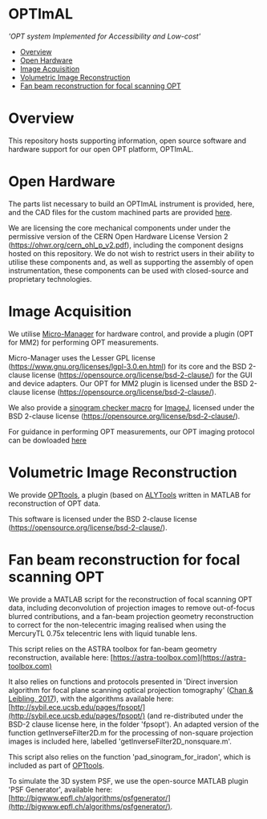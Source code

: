 # OPTImAL
_'OPT system Implemented for Accessibility and Low-cost'_

- [Overview](#overview)
- [Open Hardware](#open-hardware)
- [Image Acquisition](#image-acquisition)
- [Volumetric Image Reconstruction](#volumetric-image-reconstruction)
- [Fan beam reconstruction for focal scanning OPT](#fan-beam-reconstruction-for-focal-scanning-opt)


# Overview

This repository hosts supporting information, open source software and hardware support for our open OPT platform, OPTImAL.

# Open Hardware

The parts list necessary to build an OPTImAL instrument is provided, here, and the CAD files for the custom machined parts are provided [here](https://github.com/ImperialCollegeLondon/OPTImAL/tree/ddca39fbce2276cda13a804aa99c55197d427f0d/OPTImAL%20CAD).

We are licensing the core mechanical components under under the permissive version of the CERN Open Hardware License Version 2 (https://ohwr.org/cern_ohl_p_v2.pdf), including the component designs hosted on this repository. We do not wish to restrict users in their ability to utilise these components and, as well as supporting the assembly of open instrumentation, these components can be used with closed-source and proprietary technologies.

# Image Acquisition

We utilise [Micro-Manager](https://micro-manager.org/Version_2.0) for hardware control, and provide a plugin (OPT for MM2) for performing OPT measurements.

Micro-Manager uses the Lesser GPL license (https://www.gnu.org/licenses/lgpl-3.0.en.html) for its core and the BSD 2-clause license (https://opensource.org/license/bsd-2-clause/) for the GUI and device adapters. Our OPT for MM2 plugin is licensed under the BSD 2-clause license (https://opensource.org/license/bsd-2-clause/).

We also provide a [sinogram checker macro](https://github.com/ImperialCollegeLondon/OPTImAL/tree/main/Sinogram%20Checker) for [ImageJ](imagej.net), licensed under the BSD 2-clause license (https://opensource.org/license/bsd-2-clause/).

For guidance in performing OPT measurements, our OPT imaging protocol can be dowloaded [here](https://github.com/ImperialCollegeLondon/OPTImAL/files/13943130/OPT_Imaging_Protocol.pdf)

# Volumetric Image Reconstruction

We provide [OPTtools](https://github.com/cjd12/OPTtools/tree/9e8556d8f671e3294043d17689f80826fe05ce26), a plugin (based on [ALYTools](https://github.com/yalexand/ALYtools) written in MATLAB for reconstruction of OPT data.

This software is licensed under the BSD 2-clause license (https://opensource.org/license/bsd-2-clause/).

# Fan beam reconstruction for focal scanning OPT

We provide a MATLAB script for the reconstruction of focal scanning OPT data, including deconvolution of projection images to remove out-of-focus blurred contributions, and a fan-beam projection geometry reconstruction to correct for the non-telecentric imaging realised when using the MercuryTL 0.75x telecentric lens with liquid tunable lens.

This script relies on the ASTRA toolbox for fan-beam geometry reconstruction, available here: [https://astra-toolbox.com](https://astra-toolbox.com)

It also relies on functions and protocols presented in 'Direct inversion algorithm for focal plane scanning optical projection tomography' ([Chan &
Leibling, 2017](https://doi.org/10.1364/BOE.8.005349)), with the algorithms available here: [http://sybil.ece.ucsb.edu/pages/fpsopt/](http://sybil.ece.ucsb.edu/pages/fpsopt/)
(and re-distributed under the BSD-2 clause license here, in the folder 'fpsopt'). An adapted version of the function getInverseFilter2D.m for the processing
of non-square projection images is included here, labelled 'getInverseFilter2D_nonsquare.m'.

This script also relies on the function 'pad_sinogram_for_iradon', which is included as part of [OPTtools](https://github.com/cjd12/OPTtools/tree/9e8556d8f671e3294043d17689f80826fe05ce26).

To simulate the 3D system PSF, we use the open-source MATLAB plugin 'PSF Generator', available here:
[http://bigwww.epfl.ch/algorithms/psfgenerator/](http://bigwww.epfl.ch/algorithms/psfgenerator/).
